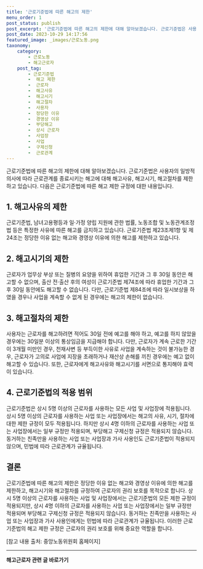 ```yaml
---
title: '근로기준법에 따른 해고의 제한'
menu_order: 1
post_status: publish
post_excerpt: '근로기준법에 따른 해고의 제한에 대해 알아보겠습니다. 근로기준법은 사용자의 일방적 의사에 따라 근로관계를 종료시키는 해고에 대해 해고사유, 해고시기, 해고절차를 제한하고 있습니다. 다음은 근로기준법에 따른 해고 제한 규정에 대한 내용입니다.'
post_date: 2023-10-29 14:17:56
featured_image: _images/근로노동.png
taxonomy:
    category:
        - 근로노동
        - 해고근로자
    post_tag:
        - 근로기준법
        -  해고 제한
        -  근로자
        -  해고사유
        -  해고시기
        -  해고절차
        -  사용자
        -  정당한 이유
        -  경영상 이유
        -  부당해고
        -  상시 근로자
        -  사업장
        -  사업
        -  구제신청
        -  근로관계
---
```



근로기준법에 따른 해고의 제한에 대해 알아보겠습니다. 근로기준법은 사용자의 일방적 의사에 따라 근로관계를 종료시키는 해고에 대해 해고사유, 해고시기, 해고절차를 제한하고 있습니다. 다음은 근로기준법에 따른 해고 제한 규정에 대한 내용입니다. 

## 1. 해고사유의 제한
근로기준법, 남녀고용평등과 일·가정 양립 지원에 관한 법률, 노동조합 및 노동관계조정법 등은 특정한 사유에 따른 해고를 금지하고 있습니다. 근로기준법 제23조제1항 및 제24조는 정당한 이유 없는 해고와 경영상 이유에 의한 해고를 제한하고 있습니다.

## 2. 해고시기의 제한
근로자가 업무상 부상 또는 질병의 요양을 위하여 휴업한 기간과 그 후 30일 동안은 해고할 수 없으며, 출산 전·출산 후의 여성이 근로기준법 제74조에 따라 휴업한 기간과 그 후 30일 동안에도 해고할 수 없습니다. 다만, 근로기준법 제84조에 따라 일시보상을 하였을 경우나 사업을 계속할 수 없게 된 경우에는 해고의 제한이 없습니다.

## 3. 해고절차의 제한
사용자는 근로자를 해고하려면 적어도 30일 전에 예고를 해야 하고, 예고를 하지 않았을 경우에는 30일분 이상의 통상임금을 지급해야 합니다. 다만, 근로자가 계속 근로한 기간이 3개월 미만인 경우, 천재사변 등 부득이한 사유로 사업을 계속하는 것이 불가능한 경우, 근로자가 고의로 사업에 지장을 초래하거나 재산상 손해를 끼친 경우에는 예고 없이 해고할 수 있습니다. 또한, 근로자에게 해고사유와 해고시기를 서면으로 통지해야 효력이 있습니다.

## 4. 근로기준법의 적용 범위
근로기준법은 상시 5명 이상의 근로자를 사용하는 모든 사업 및 사업장에 적용됩니다. 상시 5명 이상의 근로자를 사용하는 사업 또는 사업장에서는 해고의 사유, 시기, 절차에 대한 제한 규정이 모두 적용됩니다. 하지만 상시 4명 이하의 근로자를 사용하는 사업 또는 사업장에서는 일부 규정만 적용되며, 부당해고 구제신청 규정은 적용되지 않습니다. 동거하는 친족만을 사용하는 사업 또는 사업장과 가사 사용인도 근로기준법이 적용되지 않으며, 민법에 따라 근로관계가 규율됩니다.

## 결론
근로기준법에 따른 해고의 제한은 정당한 이유 없는 해고와 경영상 이유에 의한 해고를 제한하고, 해고시기와 해고절차를 규정하여 근로자의 권리 보호를 목적으로 합니다. 상시 5명 이상의 근로자를 사용하는 사업 및 사업장에서는 근로기준법의 모든 제한 규정이 적용되지만, 상시 4명 이하의 근로자를 사용하는 사업 또는 사업장에서는 일부 규정만 적용되며 부당해고 구제신청 규정은 적용되지 않습니다. 동거하는 친족만을 사용하는 사업 또는 사업장과 가사 사용인에게는 민법에 따라 근로관계가 규율됩니다. 이러한 근로기준법의 해고 제한 규정은 근로자의 권리 보호를 위해 중요한 역할을 합니다.

[참고 내용 출처: 중앙노동위원회 홈페이지]


<!-- wp:separator -->
<hr class="wp-block-separator has-alpha-channel-opacity"/>
<!-- /wp:separator -->

<!-- wp:group {"backgroundColor":"base","layout":{"type":"constrained"}} -->
<div class="wp-block-group has-base-background-color has-background"><!-- wp:paragraph {"align":"center","fontSize":"medium"} -->
<p class="has-text-align-center has-large-font-size"><strong>해고근로자 관련 글 바로가기</strong></p>
<!-- /wp:paragraph -->


<!-- wp:latest-posts
{"categories":[{"id":12660,"count":19,"description":"","link":"https://uknowlaw.com/category/%ed%95%b4%ea%b3%a0%ea%b7%bc%eb%a1%9c%ec%9e%90/","name":"해고근로자","slug":"해고근로자","taxonomy":"category","parent":0,"meta":[],"_links":{"self":[{"href":"https://uknowlaw.com/wp-json/wp/v2/categories/12660"}],"collection":[{"href":"https://uknowlaw.com/wp-json/wp/v2/categories"}],"about":[{"href":"https://uknowlaw.com/wp-json/wp/v2/taxonomies/category"}],"wp:post_type":[{"href":"https://uknowlaw.com/wp-json/wp/v2/posts?categories=12660"}],"curies":[{"name":"wp","href":"https://api.w.org/{rel}","templated":true}]}}]} /--></div>
<!-- /wp:group -->